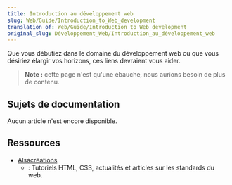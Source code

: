 ```yaml
---
title: Introduction au développement web
slug: Web/Guide/Introduction_to_Web_development
translation_of: Web/Guide/Introduction_to_Web_development
original_slug: Développement_Web/Introduction_au_développement_web
---
```


Que vous débutiez dans le domaine du développement web ou que vous désiriez élargir vos horizons, ces liens devraient vous aider.

> **Note :** cette page n'est qu'une ébauche, nous aurions besoin de plus de contenu.

## Sujets de documentation

Aucun article n'est encore disponible.

## Ressources

- [Alsacréations](http://www.alsacreations.com/)
  - : Tutoriels HTML, CSS, actualités et articles sur les standards du web.
